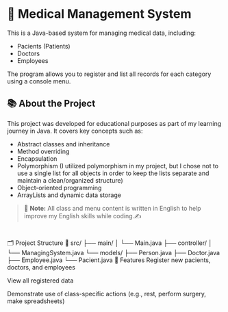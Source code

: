 # 🏥 Medical Management System

This is a Java-based system for managing medical data, including:

- Pacients (Patients)
- Doctors
- Employees

The program allows you to register and list all records for each category using a console menu.

## 📚 About the Project

This project was developed for educational purposes as part of my learning journey in Java. It covers key concepts such as:

- Abstract classes and inheritance
- Method overriding
- Encapsulation
- Polymorphism (I utilized polymorphism in my project, but I chose not to use a single list for all objects in order to keep the lists separate and maintain a clean/organized structure)
- Object-oriented programming
- ArrayLists and dynamic data storage

> 🧠 **Note:** All class and menu content is written in English to help improve my English skills while coding.✍️

#
🗂️ Project Structure
📁 src/
├── main/
│   └── Main.java
├── controller/
│   └── ManagingSystem.java
└── models/
    ├── Person.java
    ├── Doctor.java
    ├── Employee.java
    └── Pacient.java
🎯 Features
Register new pacients, doctors, and employees

View all registered data

Demonstrate use of class-specific actions (e.g., rest, perform surgery, make spreadsheets)



